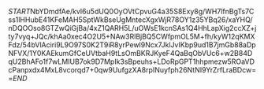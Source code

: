 $START$NbYDmdfAe/kvI6u5dUQ0OyOVtCpvuG4a35S8Exy8g/WH7lfnBgTs7Css1lHHubE41KFeMAH5SptWkBseUgMntecXgxWjR78OY1z35YBq26/xaYHQ/nDQOOso8GTZwQiGjBa/4xZ1QARH5L/uOWsE1kcnSAs1Q4HhLapXig2ccXZ+jty7vyq+JQc/khAa0xec4O2U5+NAw3RlBjBQ5CWfpmOL5M+fh/kyW12qKMXFdz/54bVlAciri9L9O97S0K2T9iR8yrPewI9Ncx7JklJvIKbp9ud1B7jmGb88aDpNFVX/1Y0KAEkumGfCeUVtbaH9tLsOmBKRJKyeF4QaBqObVUc6+w2B84DqU2BhAFo1f7wLMIUB7ok9D7MpIk3sBpeuhs+LDoRpGPT1hhpmezw5ROaVDcPanpxdx4MxL8vcorqd7+0qw9UufgzXA8rpINuyfph26NtNI9YrZrfLraBDcw==$END$